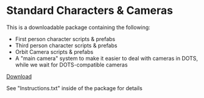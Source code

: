 
# Standard Characters & Cameras

This is a downloadable package containing the following:
* First person character scripts & prefabs
* Third person character scripts & prefabs
* Orbit Camera scripts & prefabs
* A "main camera" system to make it easier to deal with cameras in DOTS, while we wait for DOTS-compatible cameras

[Download](./Downloads/Rival_StandardCharactersAndCameras.unitypackage)

See "Instructions.txt" inside of the package for details